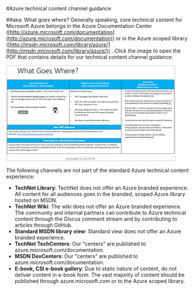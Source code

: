 <properties title="" pageTitle="Azure technical content channel guidance" description="Describes the Microsoft content channels that employees, partners, and community contributors should use for publishing Azure technical content." metaKeywords="" services="" solutions="" documentationCenter="" authors="tysonn" videoId="" scriptId="" manager="carolz" />

<tags ms.service="contributor-guide" ms.devlang="" ms.topic="article" ms.tgt_pltfrm="" ms.workload="" ms.date="01/06/2015" ms.author="tysonn" />

#Azure technical content channel guidance

##aka: What goes where?
Generally speaking, core technical content for Microsoft Azure belongs in the Azure Documentation Center ([http://azure.microsoft.com/documentation](http://azure.microsoft.com/documentation)) or in the Azure scoped library ([http://msdn.microsoft.com/library/azure/](http://msdn.microsoft.com/library/azure/)) . Click the image to open the PDF that contains details for our technical content channel guidance: 

[![](./media/content-channel-guidance/content-channels-small.png)](./media/content-channel-guidance/channel-guidance.pdf?raw=true)

The following channels are not part of the standard Azure technical content experience: 

- **TechNet Library**: TechNet does not offer an Azure branded experience. All content for all audiences goes in the branded, scoped Azure library hosted on MSDN.
- **TechNet Wiki**: The wiki does not offer an Azure branded experience. The community and internal partners can contribute to Azure technical content through the Discus comment stream and by contributing to articles through GitHub.
- **Standard MSDN library view**: Standard view does not offer an Azure branded experience.
- **TechNet TechCenters**: Our "centers" are published to azure.microsoft.com/documentation.
- **MSDN DevCenters**: Our "centers" are published to azure.microsoft.com/documentation.
- **E-book, CSI e-book gallery**: Due to static nature of content, do not deliver content in e-book form. The vast majority of content should be published through azure.microsoft.com or to the Azure scoped library. 



